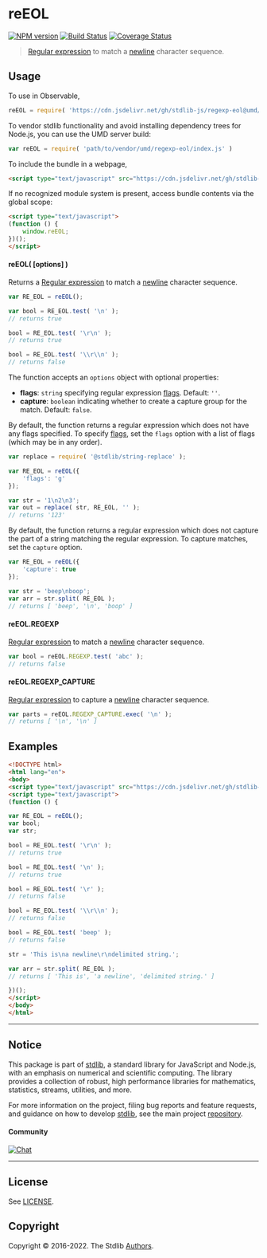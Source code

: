 <!--

@license Apache-2.0

Copyright (c) 2018 The Stdlib Authors.

Licensed under the Apache License, Version 2.0 (the "License");
you may not use this file except in compliance with the License.
You may obtain a copy of the License at

   http://www.apache.org/licenses/LICENSE-2.0

Unless required by applicable law or agreed to in writing, software
distributed under the License is distributed on an "AS IS" BASIS,
WITHOUT WARRANTIES OR CONDITIONS OF ANY KIND, either express or implied.
See the License for the specific language governing permissions and
limitations under the License.

-->

# reEOL

[![NPM version][npm-image]][npm-url] [![Build Status][test-image]][test-url] [![Coverage Status][coverage-image]][coverage-url] <!-- [![dependencies][dependencies-image]][dependencies-url] -->

> [Regular expression][mdn-regexp] to match a [newline][newline] character sequence.



<section class="usage">

## Usage

To use in Observable,

```javascript
reEOL = require( 'https://cdn.jsdelivr.net/gh/stdlib-js/regexp-eol@umd/browser.js' )
```

To vendor stdlib functionality and avoid installing dependency trees for Node.js, you can use the UMD server build:

```javascript
var reEOL = require( 'path/to/vendor/umd/regexp-eol/index.js' )
```

To include the bundle in a webpage,

```html
<script type="text/javascript" src="https://cdn.jsdelivr.net/gh/stdlib-js/regexp-eol@umd/browser.js"></script>
```

If no recognized module system is present, access bundle contents via the global scope:

```html
<script type="text/javascript">
(function () {
    window.reEOL;
})();
</script>
```

#### reEOL( \[options] )

Returns a [Regular expression][mdn-regexp] to match a [newline][newline] character sequence. 

```javascript
var RE_EOL = reEOL();

var bool = RE_EOL.test( '\n' );
// returns true

bool = RE_EOL.test( '\r\n' );
// returns true

bool = RE_EOL.test( '\\r\\n' );
// returns false
```

The function accepts an `options` object with optional properties:

-   **flags**: `string` specifying regular expression [flags][mdn-regexp-flags]. Default: `''`.
-   **capture**: `boolean` indicating whether to create a capture group for the match. Default: `false`.

By default, the function returns a regular expression which does not have any flags specified. To specify [flags][mdn-regexp-flags], set the `flags` option with a list of flags (which may be in any order).

```javascript
var replace = require( '@stdlib/string-replace' );

var RE_EOL = reEOL({
    'flags': 'g'
});

var str = '1\n2\n3';
var out = replace( str, RE_EOL, '' );
// returns '123'
```

By default, the function returns a regular expression which does not capture the part of a string matching the regular expression. To capture matches, set the `capture` option.

```javascript
var RE_EOL = reEOL({
    'capture': true
});

var str = 'beep\nboop';
var arr = str.split( RE_EOL );
// returns [ 'beep', '\n', 'boop' ]
```

#### reEOL.REGEXP

[Regular expression][mdn-regexp] to match a [newline][newline] character sequence. 

```javascript
var bool = reEOL.REGEXP.test( 'abc' );
// returns false
```

#### reEOL.REGEXP_CAPTURE

[Regular expression][mdn-regexp] to capture a [newline][newline] character sequence. 

```javascript
var parts = reEOL.REGEXP_CAPTURE.exec( '\n' );
// returns [ '\n', '\n' ]
```

</section>

<!-- /.usage -->

<section class="examples">

## Examples

<!-- eslint no-undef: "error" -->

```html
<!DOCTYPE html>
<html lang="en">
<body>
<script type="text/javascript" src="https://cdn.jsdelivr.net/gh/stdlib-js/regexp-eol@umd/browser.js"></script>
<script type="text/javascript">
(function () {

var RE_EOL = reEOL();
var bool;
var str;

bool = RE_EOL.test( '\r\n' );
// returns true

bool = RE_EOL.test( '\n' );
// returns true

bool = RE_EOL.test( '\r' );
// returns false

bool = RE_EOL.test( '\\r\\n' );
// returns false

bool = RE_EOL.test( 'beep' );
// returns false

str = 'This is\na newline\r\ndelimited string.';

var arr = str.split( RE_EOL );
// returns [ 'This is', 'a newline', 'delimited string.' ]

})();
</script>
</body>
</html>
```

</section>

<!-- /.examples -->

<!-- Section for related `stdlib` packages. Do not manually edit this section, as it is automatically populated. -->

<section class="related">

</section>

<!-- /.related -->

<!-- Section for all links. Make sure to keep an empty line after the `section` element and another before the `/section` close. -->


<section class="main-repo" >

* * *

## Notice

This package is part of [stdlib][stdlib], a standard library for JavaScript and Node.js, with an emphasis on numerical and scientific computing. The library provides a collection of robust, high performance libraries for mathematics, statistics, streams, utilities, and more.

For more information on the project, filing bug reports and feature requests, and guidance on how to develop [stdlib][stdlib], see the main project [repository][stdlib].

#### Community

[![Chat][chat-image]][chat-url]

---

## License

See [LICENSE][stdlib-license].


## Copyright

Copyright &copy; 2016-2022. The Stdlib [Authors][stdlib-authors].

</section>

<!-- /.stdlib -->

<!-- Section for all links. Make sure to keep an empty line after the `section` element and another before the `/section` close. -->

<section class="links">

[npm-image]: http://img.shields.io/npm/v/@stdlib/regexp-eol.svg
[npm-url]: https://npmjs.org/package/@stdlib/regexp-eol

[test-image]: https://github.com/stdlib-js/regexp-eol/actions/workflows/test.yml/badge.svg?branch=main
[test-url]: https://github.com/stdlib-js/regexp-eol/actions/workflows/test.yml?query=branch:main

[coverage-image]: https://img.shields.io/codecov/c/github/stdlib-js/regexp-eol/main.svg
[coverage-url]: https://codecov.io/github/stdlib-js/regexp-eol?branch=main

<!--

[dependencies-image]: https://img.shields.io/david/stdlib-js/regexp-eol.svg
[dependencies-url]: https://david-dm.org/stdlib-js/regexp-eol/main

-->

[chat-image]: https://img.shields.io/gitter/room/stdlib-js/stdlib.svg
[chat-url]: https://gitter.im/stdlib-js/stdlib/

[stdlib]: https://github.com/stdlib-js/stdlib

[stdlib-authors]: https://github.com/stdlib-js/stdlib/graphs/contributors

[umd]: https://github.com/umdjs/umd
[es-module]: https://developer.mozilla.org/en-US/docs/Web/JavaScript/Guide/Modules

[deno-url]: https://github.com/stdlib-js/regexp-eol/tree/deno
[umd-url]: https://github.com/stdlib-js/regexp-eol/tree/umd
[esm-url]: https://github.com/stdlib-js/regexp-eol/tree/esm
[branches-url]: https://github.com/stdlib-js/regexp-eol/blob/main/branches.md

[stdlib-license]: https://raw.githubusercontent.com/stdlib-js/regexp-eol/main/LICENSE

[mdn-regexp]: https://developer.mozilla.org/en-US/docs/Web/JavaScript/Guide/Regular_Expressions

[mdn-regexp-flags]: https://developer.mozilla.org/en-US/docs/Web/JavaScript/Guide/Regular_Expressions#advanced_searching_with_flags_2

[newline]: https://en.wikipedia.org/wiki/Newline

</section>

<!-- /.links -->

